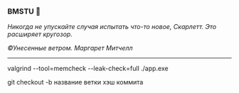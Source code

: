 ### BMSTU 💙

*Никогда не упускайте случая испытать что-то новое, Скарлетт. Это расширяет кругозор.*

*©Унесенные ветром. Маргарет Митчелл*

---

valgrind --tool=memcheck --leak-check=full ./app.exe

git checkout -b название ветки хэш коммита
